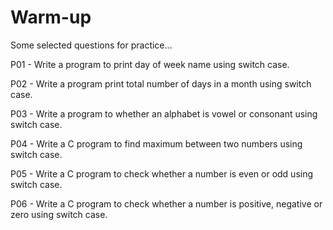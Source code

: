 # Warm-up
Some selected questions for practice...

P01 - Write a program to print day of week name using switch case.

P02 - Write a program print total number of days in a month using switch case.

P03 - Write a program to  whether an alphabet is vowel or consonant using switch case.

P04 - Write a C program to find maximum between two numbers using switch case.

P05 - Write a C program to check whether a number is even or odd using switch case.

P06 - Write a C program to check whether a number is positive, negative or zero using switch case.

